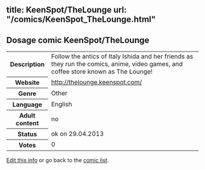 title: KeenSpot/TheLounge
url: "/comics/KeenSpot_TheLounge.html"
---
Dosage comic KeenSpot/TheLounge
-----------------------------------------

<p id="msg"></p>
<script type="text/javascript">
if (window.location.search === '?edit_info_mail=sent_ok') {
  var elem = document.getElementById("msg");
  elem.innerHTML = 'Edited information sucessfully sent.';
  elem.className = 'ok';
}
</script>
<table class="comicinfo">
<tr>
<th>Description</th><td>Follow the antics of Italy Ishida and her friends as they run the comics, anime, video games, and coffee store known as The Lounge!</td>
</tr>
<tr>
<th>Website</th><td><a href="http://thelounge.keenspot.com/">http://thelounge.keenspot.com/</a></td>
</tr>
<tr>
<th>Genre</th><td>Other</td>
</tr>
<tr>
<th>Language</th><td>English</td>
</tr>
<tr>
<th>Adult content</th><td>no</td>
</tr>
<tr>
<th>Status</th><td>ok on 29.04.2013</td>
</tr>
<tr>
<th>Votes</th><td>0</td>
</tr>
</table>

[Edit this info](KeenSpot_TheLounge_edit.html) or go back to the [comic list](../comic-index.html).
